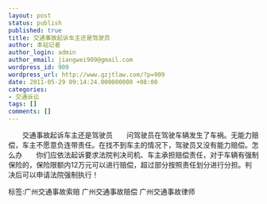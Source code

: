 ```yaml
---
layout: post
status: publish
published: true
title: 交通事故起诉车主还是驾驶员
author: 本站记者
author_login: admin
author_email: jiangwei909@gmail.com
wordpress_id: 909
wordpress_url: http://www.gzjtlaw.com/?p=909
date: 2011-05-29 09:14:24.000000000 +08:00
categories:
- 交通诉讼
tags: []
comments: []
---
```

　　交通事故起诉车主还是驾驶员　　问驾驶员在驾驶车辆发生了车祸。无能力赔偿，车主不愿意负连带责任。在找不到车主的情况下，驾驶员又没有能力赔偿。怎么办　　你们应依法起诉要求法院判决司机、车主承担赔偿责任，对于车辆有强制保险的，保险限额内12万元可以进行赔偿，超过部分按照责任划分进行分担。判决后可以申请法院强制执行！ 标签:广州交通事故索赔 广州交通事故赔偿 广州交通事故律师
